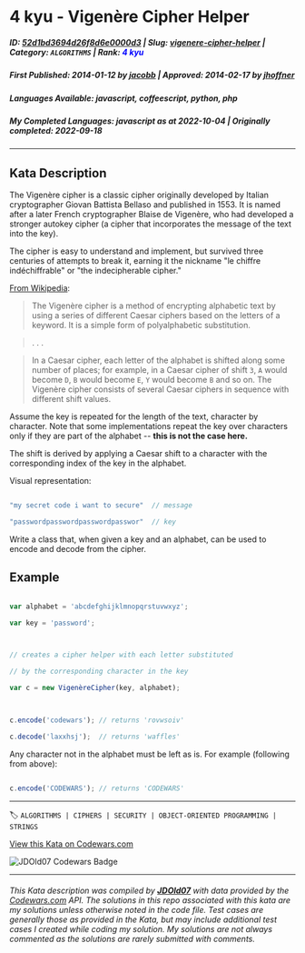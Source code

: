 # 4 kyu - Vigenère Cipher Helper

##### **ID**: [52d1bd3694d26f8d6e0000d3](https://www.codewars.com/kata/52d1bd3694d26f8d6e0000d3) | **Slug**: [vigenere-cipher-helper](https://www.codewars.com/kata/52d1bd3694d26f8d6e0000d3) | **Category**: `ALGORITHMS` | **Rank**: <span style="color:blue">4 kyu</span>

##### **First Published**: 2014-01-12 ***by*** [jacobb](https://www.codewars.com/users/jacobb) | **Approved**: 2014-02-17 ***by*** [jhoffner](https://www.codewars.com/users/jhoffner)

##### **Languages Available**: javascript, coffeescript, python, php

##### **My Completed Languages**: javascript ***as at*** 2022-10-04 | **Originally completed**: 2022-09-18

---

## Kata Description


The Vigenère cipher is a classic cipher originally developed by Italian cryptographer Giovan Battista Bellaso and published in 1553. It is named after a later French cryptographer Blaise de Vigenère, who had developed a stronger autokey cipher (a cipher that incorporates the message of the text into the key). 



The cipher is easy to understand and implement, but survived three centuries of attempts to break it, earning it the nickname "le chiffre indéchiffrable" or "the indecipherable cipher."



[From Wikipedia](https://en.wikipedia.org/wiki/Vigen%C3%A8re_cipher):



> The Vigenère cipher is a method of encrypting alphabetic text by using a series of different Caesar ciphers based on the letters of a keyword. It is a simple form of polyalphabetic substitution.

>

> . . .

>

> In a Caesar cipher, each letter of the alphabet is shifted along some number of places; for example, in a Caesar cipher of shift `3`, `A` would become `D`, `B` would become `E`, `Y` would become `B` and so on. The Vigenère cipher consists of several Caesar ciphers in sequence with different shift values.



Assume the key is repeated for the length of the text, character by character. Note that some implementations repeat the key over characters only if they are part of the alphabet -- **this is not the case here.**



The shift is derived by applying a Caesar shift to a character with the corresponding index of the key in the alphabet.



Visual representation:

```javascript

"my secret code i want to secure"  // message

"passwordpasswordpasswordpasswor"  // key

```

Write a class that, when given a key and an alphabet, can be used to encode and decode from the cipher.



## Example

```javascript

var alphabet = 'abcdefghijklmnopqrstuvwxyz';

var key = 'password';



// creates a cipher helper with each letter substituted

// by the corresponding character in the key

var c = new VigenèreCipher(key, alphabet);



c.encode('codewars'); // returns 'rovwsoiv'

c.decode('laxxhsj');  // returns 'waffles'

```

Any character not in the alphabet must be left as is. For example (following from above):

```javascript

c.encode('CODEWARS'); // returns 'CODEWARS'

```

---


🏷 `ALGORITHMS | CIPHERS | SECURITY | OBJECT-ORIENTED PROGRAMMING | STRINGS`


[View this Kata on Codewars.com](https://www.codewars.com/kata/52d1bd3694d26f8d6e0000d3)

![](https://www.codewars.com/users/jdold07/badges/large "JDOld07 Codewars Badge")

---

###### *This Kata description was compiled by [**JDOld07**](https://tpstech.dev) with data provided by the [Codewars.com](https://www.codewars.com) API.  The solutions in this repo associated with this kata are my solutions unless otherwise noted in the code file.  Test cases are generally those as provided in the Kata, but may include additional test cases I created while coding my solution.  My solutions are not always commented as the solutions are rarely submitted with comments.*
